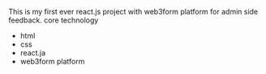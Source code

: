 This is my first ever react.js project with web3form platform for admin side feedback.
core technology
- html
- css
- react.ja
- web3form platform
